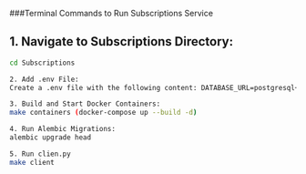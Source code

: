 ###Terminal Commands to Run Subscriptions Service

## 1. Navigate to Subscriptions Directory:
```bash
cd Subscriptions

2. Add .env File:
Create a .env file with the following content: DATABASE_URL=postgresql+asyncpg://maxim:my_secret_password@postgresql_service:5432/grpc_database_max

3. Build and Start Docker Containers:
make containers (docker-compose up --build -d)

4. Run Alembic Migrations:
alembic upgrade head

5. Run clien.py
make client